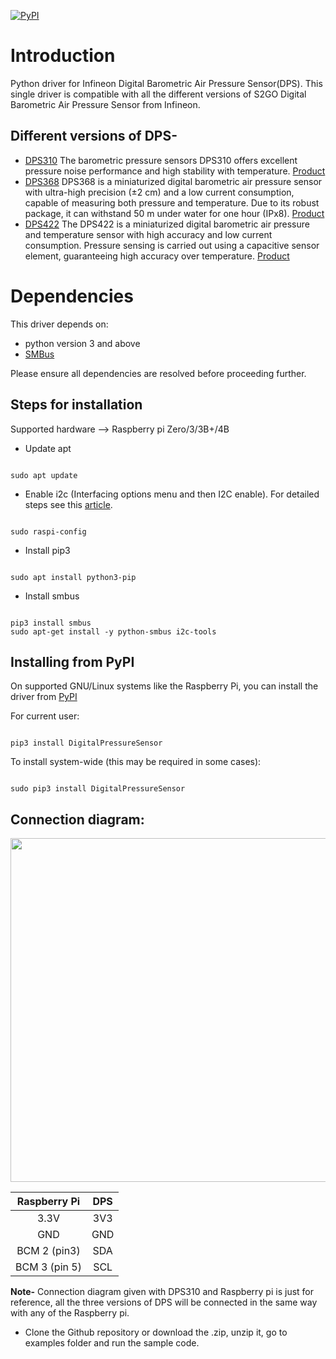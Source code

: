 [![PyPI](https://img.shields.io/pypi/v/DigitalPressureSensor.svg)](https://pypi.org/project/DigitalPressureSensor/)

Introduction
============

Python driver for Infineon Digital Barometric Air Pressure Sensor(DPS). This single driver is compatible with all the different versions of S2GO Digital Barometric Air Pressure Sensor from Infineon. 

Different versions of DPS-
---------------------------
* [DPS310](https://github.com/Infineon/DPS310-Pressure-Sensor) The barometric pressure sensors DPS310 offers excellent pressure noise performance and high stability with temperature. [Product](https://www.infineon.com/cms/en/product/sensor/pressure-sensors/absolute-pressure-sensors-map-bap/dps310/)
* [DPS368](https://github.com/Infineon/DPS368-Library-Arduino)  DPS368 is a miniaturized digital barometric air pressure sensor with ultra-high precision (±2 cm) and a low current consumption, capable of measuring both pressure and temperature. Due to its robust package, it can withstand 50 m under water for one hour (IPx8). [Product](https://www.infineon.com/cms/en/product/sensor/pressure-sensors/absolute-pressure-sensors-map-bap/dps368/)
* [DPS422]() The DPS422 is a miniaturized digital barometric air pressure and temperature sensor with high accuracy and low current consumption. Pressure sensing is carried out using a capacitive sensor element, guaranteeing high accuracy over temperature. [Product](https://www.infineon.com/cms/en/product/sensor/pressure-sensors/absolute-pressure-sensors-map-bap/dps422/)

Dependencies
============

This driver depends on:

* python version 3 and above
* [SMBus](https://github.com/kplindegaard/smbus2)

Please ensure all dependencies are resolved before proceeding further.

Steps for installation
----------------------

Supported hardware --> Raspberry pi Zero/3/3B+/4B

* Update apt

```

sudo apt update

```


* Enable i2c (Interfacing options menu and then I2C enable). For detailed steps see this [article](https://www.raspberrypi-spy.co.uk/2014/11/enabling-the-i2c-interface-on-the-raspberry-pi/).

```

sudo raspi-config

```


* Install pip3

```

sudo apt install python3-pip

```


* Install smbus

```

pip3 install smbus
sudo apt-get install -y python-smbus i2c-tools

```

Installing from PyPI
--------------------

On supported GNU/Linux systems like the Raspberry Pi, you can install the driver from [PyPI](https://pypi.org/)

For current user:
```

pip3 install DigitalPressureSensor

```

To install system-wide (this may be required in some cases):
```

sudo pip3 install DigitalPressureSensor

```

Connection diagram:
-------------------
<img src="https://github.com/Infineon/Assets/blob/master/Pictures/RPi_Connection_DPS.PNG" width=550 >  

| Raspberry Pi | DPS |
| :---: |:---:|
| 3.3V | 3V3 |
| GND | GND |
| BCM 2 (pin3) | SDA |
| BCM 3 (pin 5) | SCL |


**Note-** Connection diagram given with DPS310 and Raspberry pi is just for reference, all the three versions of DPS will be connected in the same way with any of the Raspberry pi.




* Clone the Github repository or download the .zip, unzip it, go to examples folder and run the sample code.

